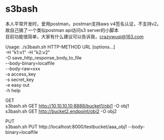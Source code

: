 # s3bash
本人平常开发时，爱用postman，postman支持aws v4签名认证，不支持v2。   
故自己搞了一个类似postman api访问s3 server的小脚本  
目前功能很简单，大家有什么建议可以告诉我，crazywuqi@163.com  
  
Usage: ./s3bash.sh HTTP-METHOD URL [options...]  
 -H "k1:v1" -H "k2:v2"   
 -O save_http_response_body_to_file  
 --body-binary=localfile  
 --body-raw=xxx  
 -a access_key   
 -s secret_key   
 -e easy out  
 -h help  

GET  
s3bash.sh GET http://10.10.10.10:8888/bucket1/obj1 -O obj1  
s3bash.sh GET http://bucket2.endpoint/obj2 -O obj2  
  
PUT  
s3bash.sh PUT http://localhost:8000/testbucket/aaa_obj1 --body-binary=localfile  


